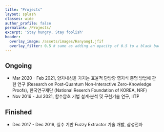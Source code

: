 ```yaml
---
title: "Projects"
layout: splash
classes: wide
author_profile: false
permalink: /Projects/
excerpt: 'Stay hungry, Stay foolish'
header:
  overlay_image: /assets/images/Hanyang1.jfif
  overlay_filter: 0.5 # same as adding an opacity of 0.5 to a black background
---
```


## Ongoing

<ul type="square">
    <li>
        Mar 2020 - Feb 2021, 양자내성을 가지는 효율적 단방향 영지식 증명 방법에 관한 연구 (Research on Post-Quantum Non-Interactive Zero-Knowledge Proofs), 한국연구재단 (National Reserch Foundation of KOREA, NRF)
    </li>
    <li>
        Nov 2016 - Jul 2021, 함수암호 기법 설계·분석 및 구현기술 연구, IITP
    </li>
</ul>    
        

## Finished
<ul type="square">
    <li>
        Dec 2017 - Dec 2019, 실수 기반 Fuzzy Extractor 기술 개발, 삼성전자
    </li>
</ul>

